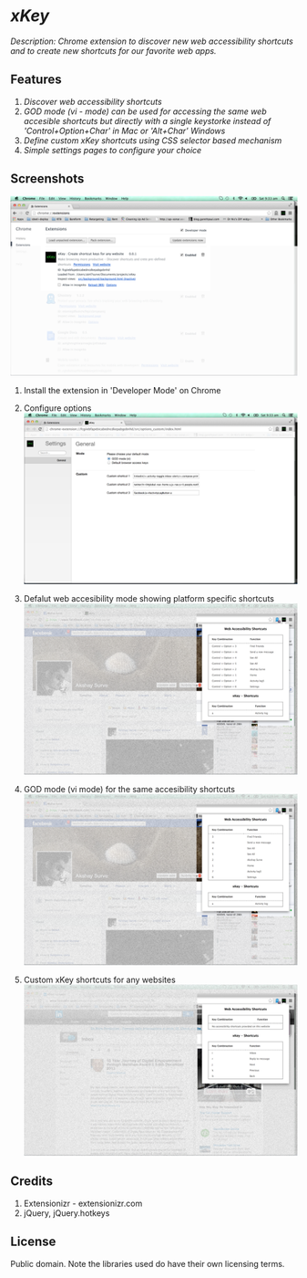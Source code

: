 # _xKey_

_Description: Chrome extension to discover new web accessibility shortcuts and to create new shortcuts for our favorite web apps._

## Features

1. _Discover web accessibility shortcuts_
2. _GOD mode (vi - mode) can be used for accessing the same web accesible shortcuts but directly with a single keystorke instead of 'Control+Option+Char' in Mac or 'Alt+Char' Windows_
3. _Define custom xKey shortcuts using CSS selector based mechanism_
4. _Simple settings pages to configure your choice_

## Screenshots

![](https://raw.githubusercontent.com/startupjockey/xKey/master/screenshots/1.png)
1. Install the extension in 'Developer Mode' on Chrome

2. Configure options
![](https://raw.githubusercontent.com/startupjockey/xKey/master/screenshots/2.png)

3. Defalut web accesibility mode showing platform specific shortcuts
![](https://raw.githubusercontent.com/startupjockey/xKey/master/screenshots/3-default-mode.png)

4. GOD mode (vi mode) for the same accesibility shortcuts
![](https://raw.githubusercontent.com/startupjockey/xKey/master/screenshots/3-GOD-vi-mode.png)

5. Custom xKey shortcuts for any websites
![](https://raw.githubusercontent.com/startupjockey/xKey/master/screenshots/5-linkedin-custom.png)

## Credits

1. Extensionizr - extensionizr.com
2. jQuery, jQuery.hotkeys

## License

Public domain. Note the libraries used do have their own licensing terms.